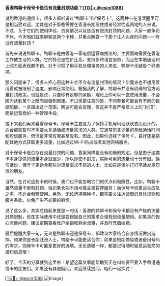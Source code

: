 **香港鸭聊卡保号卡是否有流量封顶功能？[[TG💪+ @esim1088](https://t.me/s/esim1088)]**

说到香港的通信卡，很多人都听说过“鸭聊卡”和“保号卡”。这两种卡在港漂圈里可是相当受欢迎，尤其是对于那些需要在香港长期居住或者经常往返两地的人来说。不过，关于它们的使用体验、资费情况以及是否有限流封顶的问题，大家一直争论不休。今天咱们就来聊聊这两个卡种，并重点解答一下那个让人头疼的问题——有没有流量封顶？

首先来说说鸭聊卡。鸭聊卡是由香港一家电信运营商推出的，主要面向需要在香港工作或生活的人群。它的特点是性价比高，支持多种语言服务，而且在本地通话和上网方面表现都不错。对于习惯了用手机处理事务的人来说，鸭聊卡无疑是个好选择。

那么问题来了，很多人担心用这种卡会不会有流量封顶的情况？毕竟谁也不想用着用着就被限制了速度，影响正常使用。根据我的了解，鸭聊卡并没有明确的官方流量封顶政策。也就是说，只要你有足够的余额，理论上你可以一直使用流量，不会因为达到某个上限而被强制限速。不过需要注意的是，不同套餐可能会有不同的数据配额，一旦超出这个范围，网速可能会变慢，但这并不是严格意义上的“封顶”，而是运营商的一种管理手段。

接下来我们再来看看保号卡。保号卡主要是为了保持手机号码活跃状态而设计的，适合那些暂时不需要太多通话或流量需求的人群。它通常包含少量的基础通话时间和短信服务，但流量非常有限甚至没有。因此，如果你选择了保号卡，最好还是搭配其他方式获取更多流量，比如通过Wi-Fi热点或者其他网络服务。

对于保号卡是否存在流量封顶的问题，答案同样是没有明确的规定。但是由于这类卡本身提供的流量本身就很少，所以即使不封顶，实际可用的流量也十分有限。换句话说，保号卡更适合那些对流量需求不高的人士，比如只是偶尔打打电话发发短信的朋友。

当然，在讨论这些卡的时候，我们也不能忽略它们的优点和局限性。比如，鸭聊卡虽然流量不限制封顶，但如果长期不用可能会被暂停服务；而保号卡则更适合应急之需，不适合频繁使用。另外，无论选择哪种卡，都需要关注运营商的具体规则和服务条款，以免产生不必要的麻烦。

说了这么多，其实总结起来就是一句话：香港的鸭聊卡和保号卡都没有严格的流量封顶限制，但在实际使用中还是要根据自己的需求合理规划流量使用。如果真的担心流量问题，建议定期查看账户余额和剩余流量，并及时充值续费。

最后提醒大家一句，无论是鸭聊卡还是保号卡，都建议大家结合自身情况做出选择。如果你是长期驻港人士，鸭聊卡可能更适合你；如果是短期停留或者备用号码的需求，则保号卡可能是更好的选项。无论选哪一种，都要记得随时留意运营商的通知信息哦！

好了，今天的分享就到这里啦！希望这篇文章能帮助到正在纠结要不要入手香港通信卡的朋友们。如果还有其他疑问，欢迎继续提问，咱们一起探讨！

[[TG💪+ @esim1088](https://t.me/s/esim1088) ![Image](https://i.postimg.cc/4NQfJmqS/Snipaste-2025-05-13-00-14-12.png)]